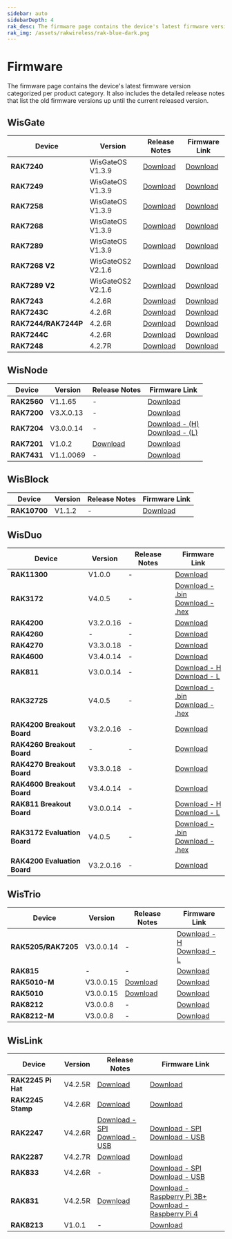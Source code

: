 ```yaml
---
sidebar: auto
sidebarDepth: 4
rak_desc: The firmware page contains the device's latest firmware version categorized per product category. It also includes the detailed release notes that list the old firmware versions up until the current released version.
rak_img: /assets/rakwireless/rak-blue-dark.png
---
```



# Firmware
The firmware page contains the device's latest firmware version categorized per product category. It also includes the detailed release notes that list the old firmware versions up until the current released version.

## WisGate

| Device               | Version           | Release Notes                                                                                                             | Firmware Link                                                                                                                        |
| -------------------- | ----------------- | ------------------------------------------------------------------------------------------------------------------------- | ------------------------------------------------------------------------------------------------------------------------------------ |
| **RAK7240**          | WisGateOS V1.3.9  | [Download](https://downloads.rakwireless.com/LoRa/WisGateOS/Release_Notes_WisGateOS.txt)                                  | [Download](https://downloads.rakwireless.com/LoRa/WisGateOS/WisGateOS_Latest_Firmware.zip)                                           |
| **RAK7249**          | WisGateOS V1.3.9  | [Download](https://downloads.rakwireless.com/LoRa/WisGateOS/Release_Notes_WisGateOS.txt)                                  | [Download](https://downloads.rakwireless.com/LoRa/WisGateOS/WisGateOS_Latest_Firmware.zip)                                           |
| **RAK7258**          | WisGateOS V1.3.9  | [Download](https://downloads.rakwireless.com/LoRa/WisGateOS/Release_Notes_WisGateOS.txt)                                  | [Download](https://downloads.rakwireless.com/LoRa/WisGateOS/WisGateOS_Latest_Firmware.zip)                                           |
| **RAK7268**          | WisGateOS V1.3.9  | [Download](https://downloads.rakwireless.com/LoRa/WisGateOS/Release_Notes_WisGateOS.txt)                                  | [Download](https://downloads.rakwireless.com/LoRa/WisGateOS/WisGateOS_Latest_Firmware.zip)                                           |
| **RAK7289**          | WisGateOS V1.3.9  | [Download](https://downloads.rakwireless.com/LoRa/WisGateOS/Release_Notes_WisGateOS.txt)                                  | [Download](https://downloads.rakwireless.com/LoRa/WisGateOS/WisGateOS_Latest_Firmware.zip)                                           |
| **RAK7268 V2**       | WisGateOS2 V2.1.6 | [Download](https://downloads.rakwireless.com/LoRa/WisGateOS2/Release_Notes_WisGateOS2.txt)                                | [Download](https://downloads.rakwireless.com/LoRa/WisGateOS2/WisGateOS2_Latest_Firmware.zip)                                         |
| **RAK7289 V2**       | WisGateOS2 V2.1.6 | [Download](https://downloads.rakwireless.com/LoRa/WisGateOS2/Release_Notes_WisGateOS2.txt)                                | [Download](https://downloads.rakwireless.com/LoRa/WisGateOS2/WisGateOS2_Latest_Firmware.zip)                                         |
| **RAK7243**          | 4.2.6R            | [Download](https://downloads.rakwireless.com/LoRa/Pilot-Gateway-Pro-RAK7243/Firmware/RAK7243_Release_Note.txt)            | [Download](https://downloads.rakwireless.com/LoRa/Pilot-Gateway-Pro-RAK7243/Firmware/RAK7243_Latest_Firmware.zip)                    |
| **RAK7243C**         | 4.2.6R            | [Download](https://downloads.rakwireless.com/LoRa/Pilot-Gateway-Pro-RAK7243/Firmware/RAK7243CRelease_Note.txt)            | [Download](https://downloads.rakwireless.com/LoRa/Pilot-Gateway-Pro-RAK7243/Firmware/RAK7243C_Latest_Firmware.zip)                   |
| **RAK7244/RAK7244P** | 4.2.6R            | [Download](https://downloads.rakwireless.com/LoRa/Developer-LoRaWAN-Gateway-RAK7244%26RAK7244P/Firmware/Release_Note.txt) | [Download](https://downloads.rakwireless.com/LoRa/Developer-LoRaWAN-Gateway-RAK7244%26RAK7244P/Firmware/RAK7244_Latest_Firmware.zip) |
| **RAK7244C**         | 4.2.6R            | [Download](https://downloads.rakwireless.com/LoRa/Developer-LoRaWAN-Gateway-RAK7244C/Firmware/Release_Note.txt)           | [Download](https://downloads.rakwireless.com/LoRa/Developer-LoRaWAN-Gateway-RAK7244C/Firmware/RAK7244C_Latest_Firmware.zip)          |
| **RAK7248**          | 4.2.7R            | [Download](https://downloads.rakwireless.com/LoRa/RAK7248/Firmware/RAK7248_Release_Note.txt)                              | [Download](https://downloads.rakwireless.com/LoRa/RAK7248/Firmware/RAK7248_Latest_Firmware.zip)                                      |





## WisNode

| Device      | Version   | Release Notes                                                                        | Firmware Link                                                                                                                                                                                                        |
| ----------- | --------- | ------------------------------------------------------------------------------------ | -------------------------------------------------------------------------------------------------------------------------------------------------------------------------------------------------------------------- |
| **RAK2560** | V1.1.65   | -                                                                                    | [Download](https://downloads.rakwireless.com/LoRa/SensorHub/Firmware/RAK2560_Latest_Firmware.zip)                                                                                                                    |
| **RAK7200** | V3.X.0.13 | -                                                                                    | [Download](https://downloads.rakwireless.com/LoRa/RAK7200-Tracker/Firmware/RAK7200_Latest_Firmware.zip)                                                                                                              |
| **RAK7204** | V3.0.0.14 | -                                                                                    | [Download - (H)](https://downloads.rakwireless.com/LoRa/RAK7204/Firmware/RAK7204_H_Latest_Firmware.rar) <br> [Download - (L)](https://downloads.rakwireless.com/LoRa/RAK7204/Firmware/RAK7204_L_Latest_Firmware.rar) |
| **RAK7201** | V1.0.2    | [Download](https://downloads.rakwireless.com/LoRa/RAK7201/Firmware/Release_Note.txt) | [Download](https://downloads.rakwireless.com/LoRa/RAK7201/Firmware/RAK7201_Latest_Firmware.zip)                                                                                                                      |
| **RAK7431** | V1.1.0069 | -                                                                                    | [Download](https://downloads.rakwireless.com/LoRa/RAK7431/Firmware/RAK7431_Latest_Firmware.zip)                                                                                                                      |




## WisBlock

| Device       | Version | Release Notes | Firmware Link                                                                                  |
| ------------ | ------- | ------------- | ---------------------------------------------------------------------------------------------- |
| **RAK10700** | V1.1.2  | -             | [Download](https://downloads.rakwireless.com/LoRa/WisBlock/Solutions/LPWAN-Tracker-Latest.zip) |


## WisDuo

| Device                       | Version   | Release Notes | Firmware Link                                                                                                                                                                                                                             |
| ---------------------------- | --------- | ------------- | ----------------------------------------------------------------------------------------------------------------------------------------------------------------------------------------------------------------------------------------- |
| **RAK11300**                 | V1.0.0    | -             | [Download](https://downloads.rakwireless.com/LoRa/RAK11300/Firmware/RAK11300_Latest_Firmware.zip)                                                                                                                                         |
| **RAK3172**                  | V4.0.5    | -             | [Download - .bin](https://downloads.rakwireless.com/RUI/RUI3/Image/RAK3172-E_latest.bin) <br> [Download - .hex](https://downloads.rakwireless.com/RUI/RUI3/Image/RAK3172-E_latest_final.hex)                                              |
| **RAK4200**                  | V3.2.0.16 | -             | [Download](https://downloads.rakwireless.com/LoRa/RAK4200/Firmware/RAK4200_Latest_Firmware.zip)                                                                                                                                           |
| **RAK4260**                  | -         | -             | [Download](https://downloads.rakwireless.com/LoRa/RAK4260/Firmware/RAK4260_Latest_Firmware.rar)                                                                                                                                           |
| **RAK4270**                  | V3.3.0.18 | -             | [Download](https://downloads.rakwireless.com/LoRa/RAK4270/Firmware/RAK4270_Latest_Firmware.zip)                                                                                                                                           |
| **RAK4600**                  | V3.4.0.14 | -             | [Download](https://downloads.rakwireless.com/LoRa/RAK4600/Firmware/RAK4600_Latest_Firmware.zip)                                                                                                                                           |
| **RAK811**                   | V3.0.0.14 | -             | [Download - H](https://downloads.rakwireless.com/LoRa/RAK811/Firmware/RAK811%28H%29_Latest_Firmware.zip) <br>    [Download - L](https://downloads.rakwireless.com/LoRa/RAK811/Firmware/RAK811%28L%29_Latest_Firmware.zip)                 |
| **RAK3272S**                 | V4.0.5    | -             | [Download - .bin](https://downloads.rakwireless.com/RUI/RUI3/Image/RAK3172-E_latest.bin) <br> [Download - .hex](https://downloads.rakwireless.com/RUI/RUI3/Image/RAK3172-E_latest_final.hex)                                              |
| **RAK4200 Breakout Board**   | V3.2.0.16 | -             | [Download](https://downloads.rakwireless.com/LoRa/RAK4200/Firmware/RAK4200_Latest_Firmware.zip)                                                                                                                                           |
| **RAK4260 Breakout Board**   | -         | -             | [Download](https://downloads.rakwireless.com/LoRa/RAK4260/Firmware/RAK4260_Latest_Firmware.rar)                                                                                                                                           |
| **RAK4270 Breakout Board**   | V3.3.0.18 | -             | [Download](https://downloads.rakwireless.com/LoRa/RAK4270/Firmware/RAK4270_Latest_Firmware.zip)                                                                                                                                           |
| **RAK4600 Breakout Board**   | V3.4.0.14 | -             | [Download](https://downloads.rakwireless.com/LoRa/RAK4600/Firmware/RAK4600_Latest_Firmware.zip)                                                                                                                                           |
| **RAK811 Breakout Board**    | V3.0.0.14 | -             | [Download - H](https://downloads.rakwireless.com/LoRa/RAK811-BreakoutBoard/Firmware/RAK811_H_Latest_Firmware.zip) <br>  [Download - L](https://downloads.rakwireless.com/LoRa/RAK811-BreakoutBoard/Firmware/RAK811_L_Latest_Firmware.zip) |
| **RAK3172 Evaluation Board** | V4.0.5    | -             | [Download - .bin](https://downloads.rakwireless.com/RUI/RUI3/Image/RAK3172-E_latest.bin) <br> [Download - .hex](https://downloads.rakwireless.com/RUI/RUI3/Image/RAK3172-E_latest_final.hex)                                              |
| **RAK4200 Evaluation Board** | V3.2.0.16 | -             | [Download](https://downloads.rakwireless.com/LoRa/RAK4200/Firmware/RAK4200_Latest_Firmware.zip)                                                                                                                                           |



## WisTrio


| Device              | Version   | Release Notes                                                                                      | Firmware Link                                                                                                                                                                                                                                        |
| ------------------- | --------- | -------------------------------------------------------------------------------------------------- | ---------------------------------------------------------------------------------------------------------------------------------------------------------------------------------------------------------------------------------------------------- |
| **RAK5205/RAK7205** | V3.0.0.14 | -                                                                                                  | [Download - H](https://downloads.rakwireless.com/LoRa/WisTrio-LoRa-RAK5205/Firmware/RAK5205_7205_H_Latest_Firmware.zip) <br> [Download - L](https://downloads.rakwireless.com/LoRa/WisTrio-LoRa-RAK5205/Firmware/RAK5205_7205_L_Latest_Firmware.zip) |
| **RAK815**          | -         | -                                                                                                  | [Download](https://github.com/RAKWireless/RAK813-BreakBoard)                                                                                                                                                                                         |
| **RAK5010-M**       | V3.0.0.15 | [Download](https://downloads.rakwireless.com/Cellular/RAK5010/Firmware/RAK5010-M_Release_Note.txt) | [Download](https://downloads.rakwireless.com/Cellular/RAK5010/Firmware/RAK5010-M_Latest_Firmware.zip)                                                                                                                                                |
| **RAK5010**         | V3.0.0.15 | [Download](https://downloads.rakwireless.com/Cellular/RAK5010/Firmware/RAK5010_Release_Note.txt)   | [Download](https://downloads.rakwireless.com/Cellular/RAK5010/Firmware/RAK5010_Latest_Firmware.zip)                                                                                                                                                  |
| **RAK8212**         | V3.0.0.8  | -                                                                                                  | [Download](https://downloads.rakwireless.com/Cellular/RAK8212/Firmware/RAK8212_Latest_Firmware.rar)                                                                                                                                                  |
| **RAK8212-M**       | V3.0.0.8  | -                                                                                                  | [Download](https://downloads.rakwireless.com/Cellular/RAK8212/Firmware/RAK8212-M_Latest_Firmware.rar)                                                                                                                                                |





## WisLink

| Device             | Version | Release Notes                                                                                                                                                                                                                                  | Firmware Link                                                                                                                                                                                                                                          |
| ------------------ | ------- | ---------------------------------------------------------------------------------------------------------------------------------------------------------------------------------------------------------------------------------------------- | ------------------------------------------------------------------------------------------------------------------------------------------------------------------------------------------------------------------------------------------------------ |
| **RAK2245 Pi Hat** | V4.2.5R | [Download](https://downloads.rakwireless.com/LoRa/RAK2245-Pi-HAT/Firmware/Release_Note.txt)                                                                                                                                                    | [Download](https://downloads.rakwireless.com/LoRa/RAK2245-Pi-HAT/Firmware/RAK2245_Latest_Firmware.zip)                                                                                                                                                 |
| **RAK2245 Stamp**  | V4.2.6R | [Download](https://downloads.rakwireless.com/LoRa/RAK2245/Firmware/Release_Note.txt)                                                                                                                                                           | [Download](https://downloads.rakwireless.com/LoRa/RAK2245/Firmware/RAK2245_Latest_Firmware.zip)                                                                                                                                                        |
| **RAK2247**        | V4.2.6R | [Download - SPI](https://downloads.rakwireless.com/LoRa/RAK2247-Mini-PCIe/RPi-Firmware/RAK2247-SPI_Release_Note.txt) <br> [Download - USB](https://downloads.rakwireless.com/LoRa/RAK2247-Mini-PCIe/RPi-Firmware/RAK2247-USB_Release_Note.txt) | [Download - SPI](https://downloads.rakwireless.com/LoRa/RAK2247-Mini-PCIe/RPi-Firmware/RAK2247_spi_Latest_Firmware.zip) <br> [Download - USB](https://downloads.rakwireless.com/LoRa/RAK2247-Mini-PCIe/RPi-Firmware/RAK2247_usb_Latest_Firmware.zip)   |
| **RAK2287**        | V4.2.7R | [Download](https://downloads.rakwireless.com/LoRa/RAK2287-Mini-PCIe/Firmware/Release_Note.txt)                                                                                                                                                 | [Download](https://downloads.rakwireless.com/LoRa/RAK2287-Mini-PCIe/Firmware/RAK2287_Latest_Firmware.zip)                                                                                                                                              |
| **RAK833**         | V4.2.6R | -                                                                                                                                                                                                                                              | [Download - SPI](https://downloads.rakwireless.com/LoRa/RAK2247-Mini-PCIe/RPi-Firmware/RAK2247_spi_Latest_Firmware.zip) <br> [Download - USB](https://downloads.rakwireless.com/LoRa/RAK2247-Mini-PCIe/RPi-Firmware/RAK2247_usb_Latest_Firmware.zip)   |
| **RAK831**         | V4.2.5R | [Download](https://downloads.rakwireless.com/LoRa/RAK2245-Pi-HAT/Firmware/Release_Note.txt)                                                                                                                                                    | [Download - Raspberry Pi 3B+](https://downloads.rakwireless.com/LoRa/RAK2245-Pi-HAT/Firmware/RAK2245_Latest_Firmware.zip) <br> [Download - Raspberry Pi 4](https://downloads.rakwireless.com/LoRa/RAK2245-Pi-HAT/Firmware/RAK2245_Latest_Firmware.zip) |
| **RAK8213**        | V1.0.1  | -                                                                                                                                                                                                                                              | [Download](https://downloads.rakwireless.com/Cellular/RAK8213/Firmware/RAK8213_Latest_Firmware.zip)                                                                                                                                                    |
